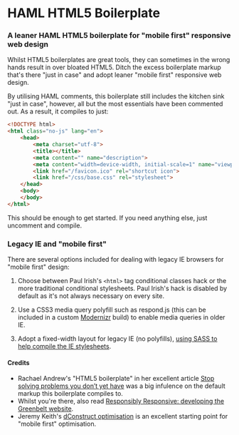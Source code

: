 HAML HTML5 Boilerplate
======================

### A leaner HAML HTML5 boilerplate for "mobile first" responsive web design

Whilst HTML5 boilerplates are great tools, they can sometimes in the wrong hands result in over bloated HTML5. Ditch the excess boilerplate markup that's there "just in case" and adopt leaner "mobile first" responsive web design.

By utilising HAML comments, this boilerplate still includes the kitchen sink "just in case", however, all but the most essentials have been commented out. As a result, it compiles to just:

```html
<!DOCTYPE html>
<html class="no-js" lang="en">
    <head>
        <meta charset="utf-8">
        <title></title>
        <meta content="" name="description">
        <meta content="width=device-width, initial-scale=1" name="viewport">
        <link href="/favicon.ico" rel="shortcut icon">
        <link href="/css/base.css" rel="stylesheet">
    </head>
    <body>
    </body>
</html>
```

This should be enough to get started. If you need anything else, just uncomment and compile.

### Legacy IE and "mobile first"

There are several options included for dealing with legacy IE browsers for "mobile first" design:

1. Choose between Paul Irish's `<html>` tag conditional classes hack or the more traditional conditional stylesheets. Paul Irish's hack is disabled by default as it's not always necessary on every site.

2. Use a CSS3 media query polyfill such as respond.js (this can be included in a custom [Modernizr](http://modernizr.com/) build) to enable media queries in older IE.

3. Adopt a fixed-width layout for legacy IE (no polyfills), [using SASS to help compile the IE stylesheets](http://nicolasgallagher.com/mobile-first-css-sass-and-ie/).

#### Credits

- Rachael Andrew's "HTML5 boilerplate" in her excellent article [Stop solving problems you don’t yet have](http://www.rachelandrew.co.uk/archives/2012/03/21/stop-solving-problems-you-dont-yet-have/) was a big infulence on the default markup this boilerplate compiles to.
- Whilst you're there, also read [Responsibly Responsive: developing the Greenbelt website](http://www.rachelandrew.co.uk/archives/2012/03/16/responsibly-responsive-developing-the-greenbelt-website/).
- Jeremy Keith's [dConstruct optimisation](http://adactio.com/journal/5439/) is an excellent starting point for "mobile first" optimisation.